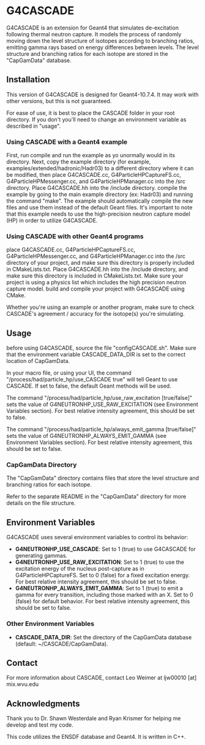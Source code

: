 # G4CASCADE

G4CASCADE is an extension for Geant4 that simulates de-excitation following thermal neutron capture. It models the process of randomly moving down the level structure of isotopes according to branching ratios, emitting gamma rays based on energy differences between levels. The level structure and branching ratios for each isotope are stored in the "CapGamData" database.

## Installation

This version of G4CASCADE is designed for Geant4-10.7.4. It may work with other versions, but this is not guaranteed.

For ease of use, it is best to place the CASCADE folder in your root directory. If you don't you'll need to change an environment variable as described in "usage".

### Using CASCADE with a Geant4 example

First, run compile and run the example as yo unormally would in its directory. Next, copy the example directory (for example, examples/extended/hadronic/Hadr03) to a different directory where it can be modified, then place G4CASCADE.cc, G4ParticleHPCaptureFS.cc, G4ParticleHPMessenger.cc, and G4ParticleHPManager.cc into the /src directory. Place G4CASCADE.hh into the /include directory. compile the example by going to the main example directory (ex: Hadr03) and running the command "make". The example should automatically compile the new files and use them instead of the default Geant files. It's important to note that this example needs to use the high-precision neutron capture model (HP) in order to utilize G4CASCADE.

### Using CASCADE with other Geant4 programs

place G4CASCADE.cc, G4ParticleHPCaptureFS.cc, G4ParticleHPMessenger.cc, and G4ParticleHPManager.cc into the /src directory of your project, and make sure this directory is properly included in CMakeLists.txt. Place G4CASCADE.hh into the /include directory, and make sure this directory is included in CMakeLists.txt. Make sure your project is using a physics list which includes the high precision neutron capture model. build and compile your project with G4CASCADE using CMake.

Whether you're using an example or another program, make sure to check CASCADE's agreement / accuracy for the isotope(s) you're simulating.

## Usage

before using G4CASCADE, source the file "configCASCADE.sh". Make sure that the environment variable CASCADE_DATA_DIR is set to the correct location of CapGamData.

In your macro file, or using your UI, the command "/process/had/particle_hp/use_CASCADE true" will tell Geant to use CASCADE. If set to false, the default Geant methods will be used.

The command "/process/had/particle_hp/use_raw_excitation [true/false]" sets the value of G4NEUTRONHP_USE_RAW_EXCITATION (see Environment Variables section). For best relative intensity agreement, this should be set to false.

The command "/process/had/particle_hp/always_emit_gamma [true/false]" sets the value of G4NEUTRONHP_ALWAYS_EMIT_GAMMA (see Environment Variables section). For best relative intensity agreement, this should be set to false.

### CapGamData Directory

The "CapGamData" directory contains files that store the level structure and branching ratios for each isotope.

Refer to the separate README in the "CapGamData" directory for more details on the file structure.

## Environment Variables

G4CASCADE uses several environment variables to control its behavior:

- **G4NEUTRONHP_USE_CASCADE**: Set to 1 (true) to use G4CASCADE for generating gammas.
- **G4NEUTRONHP_USE_RAW_EXCITATION**: Set to 1 (true) to use the excitation energy of the nucleus post-capture as in G4ParticleHPCaptureFS. Set to 0 (false) for a fixed excitation energy. For best relative intensity agreement, this should be set to false.
- **G4NEUTRONHP_ALWAYS_EMIT_GAMMA**: Set to 1 (true) to emit a gamma for every transition, including those marked with an X. Set to 0 (false) for default behavior. For best relative intensity agreement, this should be set to false.

### Other Environment Variables

- **CASCADE_DATA_DIR**: Set the directory of the CapGamData database (default: ~/CASCADE/CapGamData).

## Contact

For more information about CASCADE, contact Leo Weimer at ljw00010 [at] mix.wvu.edu

## Acknowledgments

Thank you to Dr. Shawn Westerdale and Ryan Krismer for helping me develop and test my code.

This code utilizes the ENSDF database and Geant4. It is written in C++.
